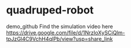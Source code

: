 # quadruped-robot
demo_github
Find the simulation video here
https://drive.google.com/file/d/1NrzIoXySCiQlm-tpJzGl4C9VchH4qlPb/view?usp=share_link 
